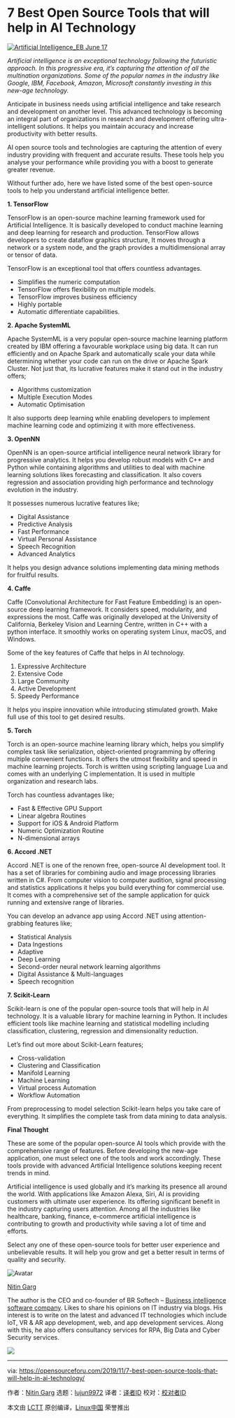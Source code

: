 [#]: collector: (lujun9972)
[#]: translator: ( )
[#]: reviewer: ( )
[#]: publisher: ( )
[#]: url: ( )
[#]: subject: (7 Best Open Source Tools that will help in AI Technology)
[#]: via: (https://opensourceforu.com/2019/11/7-best-open-source-tools-that-will-help-in-ai-technology/)
[#]: author: (Nitin Garg https://opensourceforu.com/author/nitin-garg/)

7 Best Open Source Tools that will help in AI Technology
======

[![][1]][2]

_Artificial intelligence is an exceptional technology following the futuristic approach. In this progressive era, it’s capturing the attention of all the multination organizations. Some of the popular names in the industry like Google, IBM, Facebook, Amazon, Microsoft constantly investing in this new-age technology._

Anticipate in business needs using artificial intelligence and take research and development on another level. This advanced technology is becoming an integral part of organizations in research and development offering ultra-intelligent solutions. It helps you maintain accuracy and increase productivity with better results.

AI open source tools and technologies are capturing the attention of every industry providing with frequent and accurate results. These tools help you analyse your performance while providing you with a boost to generate greater revenue.

Without further ado, here we have listed some of the best open-source tools to help you understand artificial intelligence better.

**1\. TensorFlow**

TensorFlow is an open-source machine learning framework used for Artificial Intelligence. It is basically developed to conduct machine learning and deep learning for research and production. TensorFlow allows developers to create dataflow graphics structure, It moves through a network or a system node, and the graph provides a multidimensional array or tensor of data.

TensorFlow is an exceptional tool that offers countless advantages.

  * Simplifies the numeric computation
  * TensorFlow offers flexibility on multiple models.
  * TensorFlow improves business efficiency
  * Highly portable
  * Automatic differentiate capabilities.



**2\. Apache SystemML**

Apache SystemML is a very popular open-source machine learning platform created by IBM offering a favourable workplace using big data. It can run efficiently and on Apache Spark and automatically scale your data while determining whether your code can run on the drive or Apache Spark Cluster. Not just that, its lucrative features make it stand out in the industry offers;

  * Algorithms customization
  * Multiple Execution Modes
  * Automatic Optimisation



It also supports deep learning while enabling developers to implement machine learning code and optimizing it with more effectiveness.

**3\. OpenNN**

OpenNN is an open-source artificial intelligence neural network library for progressive analytics. It helps you develop robust models with C++ and Python while containing algorithms and utilities to deal with machine learning solutions likes forecasting and classification. It also covers regression and association providing high performance and technology evolution in the industry.

It possesses numerous lucrative features like;

  * Digital Assistance
  * Predictive Analysis
  * Fast Performance
  * Virtual Personal Assistance
  * Speech Recognition
  * Advanced Analytics



It helps you design advance solutions implementing data mining methods for fruitful results.

**4\. Caffe**

Caffe (Convolutional Architecture for Fast Feature Embedding) is an open-source deep learning framework. It considers speed, modularity, and expressions the most. Caffe was originally developed at the University of California, Berkeley Vision and Learning Centre, written in C++ with a python interface. It smoothly works on operating system Linux, macOS, and Windows.

Some of the key features of Caffe that helps in AI technology.

  1. Expressive Architecture
  2. Extensive Code
  3. Large Community
  4. Active Development
  5. Speedy Performance



It helps you inspire innovation while introducing stimulated growth. Make full use of this tool to get desired results.

**5\. Torch**

Torch is an open-source machine learning library which, helps you simplify complex task like serialization, object-oriented programming by offering multiple convenient functions. It offers the utmost flexibility and speed in machine learning projects. Torch is written using scripting language Lua and comes with an underlying C implementation. It is used in multiple organization and research labs.

Torch has countless advantages like;

  * Fast &amp; Effective GPU Support
  * Linear algebra Routines
  * Support for iOS &amp; Android Platform
  * Numeric Optimization Routine
  * N-dimensional arrays



**6\. Accord .NET**

Accord .NET is one of the renown free, open-source AI development tool. It has a set of libraries for combining audio and image processing libraries written in C#. From computer vision to computer audition, signal processing and statistics applications it helps you build everything for commercial use. It comes with a comprehensive set of the sample application for quick running and extensive range of libraries.

You can develop an advance app using Accord .NET using attention-grabbing features like;

  * Statistical Analysis
  * Data Ingestions
  * Adaptive
  * Deep Learning
  * Second-order neural network learning algorithms
  * Digital Assistance &amp; Multi-languages
  * Speech recognition



**7\. Scikit-Learn**

Scikit-learn is one of the popular open-source tools that will help in AI technology. It is a valuable library for machine learning in Python. It includes efficient tools like machine learning and statistical modelling including classification, clustering, regression and dimensionality reduction.

Let’s find out more about Scikit-Learn features;

  * Cross-validation
  * Clustering and Classification
  * Manifold Learning
  * Machine Learning
  * Virtual process Automation
  * Workflow Automation



From preprocessing to model selection Scikit-learn helps you take care of everything. It simplifies the complete task from data mining to data analysis.

**Final Thought**

These are some of the popular open-source AI tools which provide with the comprehensive range of features. Before developing the new-age application, one must select one of the tools and work accordingly. These tools provide with advanced Artificial Intelligence solutions keeping recent trends in mind.

Artificial intelligence is used globally and it’s marking its presence all around the world. With applications like Amazon Alexa, Siri, AI is providing customers with ultimate user experience. Its offering significant benefit in the industry capturing users attention. Among all the industries like healthcare, banking, finance, e-commerce artificial intelligence is contributing to growth and productivity while saving a lot of time and efforts.

Select any one of these open-source tools for better user experience and unbelievable results. It will help you grow and get a better result in terms of quality and security.

![Avatar][3]

[Nitin Garg][4]

The author is the CEO and co-founder of BR Softech – [Business intelligence software company][5]. Likes to share his opinions on IT industry via blogs. His interest is to write on the latest and advanced IT technologies which include IoT, VR &amp; AR app development, web, and app development services. Along with this, he also offers consultancy services for RPA, Big Data and Cyber Security services.

[![][6]][7]

--------------------------------------------------------------------------------

via: https://opensourceforu.com/2019/11/7-best-open-source-tools-that-will-help-in-ai-technology/

作者：[Nitin Garg][a]
选题：[lujun9972][b]
译者：[译者ID](https://github.com/译者ID)
校对：[校对者ID](https://github.com/校对者ID)

本文由 [LCTT](https://github.com/LCTT/TranslateProject) 原创编译，[Linux中国](https://linux.cn/) 荣誉推出

[a]: https://opensourceforu.com/author/nitin-garg/
[b]: https://github.com/lujun9972
[1]: https://i1.wp.com/opensourceforu.com/wp-content/uploads/2018/05/Artificial-Intelligence_EB-June-17.jpg?resize=696%2C464&ssl=1 (Artificial Intelligence_EB June 17)
[2]: https://i1.wp.com/opensourceforu.com/wp-content/uploads/2018/05/Artificial-Intelligence_EB-June-17.jpg?fit=1000%2C667&ssl=1
[3]: https://secure.gravatar.com/avatar/d4e6964b80590824b981f06a451aa9e6?s=100&r=g
[4]: https://opensourceforu.com/author/nitin-garg/
[5]: https://www.brsoftech.com/bi-consulting-services.html
[6]: https://opensourceforu.com/wp-content/uploads/2019/11/assoc.png
[7]: https://feedburner.google.com/fb/a/mailverify?uri=LinuxForYou&loc=en_US
